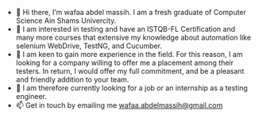 - 👋 Hi there, I’m wafaa abdel massih. I am a fresh graduate of Computer Science Ain Shams Univercity.
- 👀 I am interested in testing and have an ISTQB-FL Certification and many more courses that extensive my knowledge about automation like selenium WebDrive, TestNG, and Cucumber. 
- 🌱 I am keen to gain more experience in the field. For this reason, I am looking for a company willing to offer me a placement among their testers. In return, I would offer my full commitment, and be a pleasant and friendly addition to your team.
- 💞️ I am therefore currently looking for a job or an internship as a testing engineer.
- 📫 Get in touch by emailing me wafaa.abdelmassih@gmail.com
